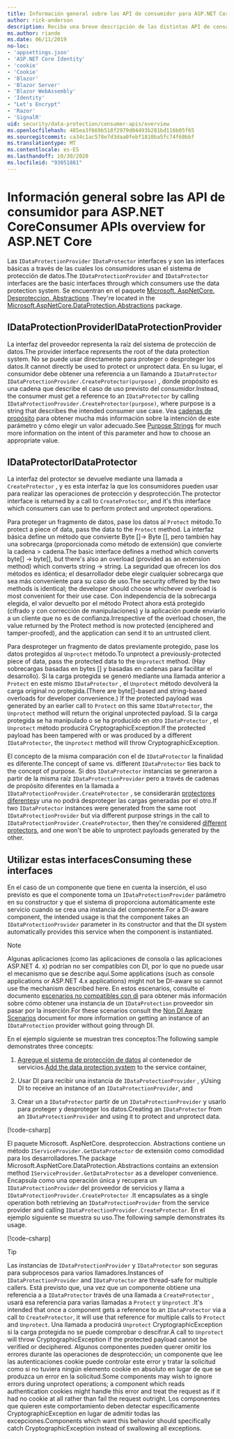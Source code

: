 ```yaml
---
title: Información general sobre las API de consumidor para ASP.NET Core
author: rick-anderson
description: Reciba una breve descripción de las distintas API de consumidor disponibles en la ASP.NET Core biblioteca de protección de datos.
ms.author: riande
ms.date: 06/11/2019
no-loc:
- 'appsettings.json'
- 'ASP.NET Core Identity'
- 'cookie'
- 'Cookie'
- 'Blazor'
- 'Blazor Server'
- 'Blazor WebAssembly'
- 'Identity'
- "Let's Encrypt"
- 'Razor'
- 'SignalR'
uid: security/data-protection/consumer-apis/overview
ms.openlocfilehash: 485ea3f669b518f2979d04493b281bd116b05f65
ms.sourcegitcommit: ca34c1ac578e7d3daa0febf1810ba5fc74f60bbf
ms.translationtype: MT
ms.contentlocale: es-ES
ms.lasthandoff: 10/30/2020
ms.locfileid: "93051881"
---
```

# <a name="consumer-apis-overview-for-aspnet-core"></a><span data-ttu-id="69bf8-103">Información general sobre las API de consumidor para ASP.NET Core</span><span class="sxs-lookup"><span data-stu-id="69bf8-103">Consumer APIs overview for ASP.NET Core</span></span>

<span data-ttu-id="69bf8-104">Las `IDataProtectionProvider` `IDataProtector` interfaces y son las interfaces básicas a través de las cuales los consumidores usan el sistema de protección de datos.</span><span class="sxs-lookup"><span data-stu-id="69bf8-104">The `IDataProtectionProvider` and `IDataProtector` interfaces are the basic interfaces through which consumers use the data protection system.</span></span> <span data-ttu-id="69bf8-105">Se encuentran en el paquete [Microsoft. AspNetCore. Desproteccion. Abstractions](https://www.nuget.org/packages/Microsoft.AspNetCore.DataProtection.Abstractions/) .</span><span class="sxs-lookup"><span data-stu-id="69bf8-105">They're located in the [Microsoft.AspNetCore.DataProtection.Abstractions](https://www.nuget.org/packages/Microsoft.AspNetCore.DataProtection.Abstractions/) package.</span></span>

## <a name="idataprotectionprovider"></a><span data-ttu-id="69bf8-106">IDataProtectionProvider</span><span class="sxs-lookup"><span data-stu-id="69bf8-106">IDataProtectionProvider</span></span>

<span data-ttu-id="69bf8-107">La interfaz del proveedor representa la raíz del sistema de protección de datos.</span><span class="sxs-lookup"><span data-stu-id="69bf8-107">The provider interface represents the root of the data protection system.</span></span> <span data-ttu-id="69bf8-108">No se puede usar directamente para proteger o desproteger los datos.</span><span class="sxs-lookup"><span data-stu-id="69bf8-108">It cannot directly be used to protect or unprotect data.</span></span> <span data-ttu-id="69bf8-109">En su lugar, el consumidor debe obtener una referencia a un llamando a `IDataProtector` `IDataProtectionProvider.CreateProtector(purpose)` , donde propósito es una cadena que describe el caso de uso previsto del consumidor.</span><span class="sxs-lookup"><span data-stu-id="69bf8-109">Instead, the consumer must get a reference to an `IDataProtector` by calling `IDataProtectionProvider.CreateProtector(purpose)`, where purpose is a string that describes the intended consumer use case.</span></span> <span data-ttu-id="69bf8-110">Vea [cadenas de propósito](xref:security/data-protection/consumer-apis/purpose-strings) para obtener mucha más información sobre la intención de este parámetro y cómo elegir un valor adecuado.</span><span class="sxs-lookup"><span data-stu-id="69bf8-110">See [Purpose Strings](xref:security/data-protection/consumer-apis/purpose-strings) for much more information on the intent of this parameter and how to choose an appropriate value.</span></span>

## <a name="idataprotector"></a><span data-ttu-id="69bf8-111">IDataProtector</span><span class="sxs-lookup"><span data-stu-id="69bf8-111">IDataProtector</span></span>

<span data-ttu-id="69bf8-112">La interfaz del protector se devuelve mediante una llamada a `CreateProtector` , y es esta interfaz la que los consumidores pueden usar para realizar las operaciones de protección y desprotección.</span><span class="sxs-lookup"><span data-stu-id="69bf8-112">The protector interface is returned by a call to `CreateProtector`, and it's this interface which consumers can use to perform protect and unprotect operations.</span></span>

<span data-ttu-id="69bf8-113">Para proteger un fragmento de datos, pase los datos al `Protect` método.</span><span class="sxs-lookup"><span data-stu-id="69bf8-113">To protect a piece of data, pass the data to the `Protect` method.</span></span> <span data-ttu-id="69bf8-114">La interfaz básica define un método que convierte Byte []-> Byte [], pero también hay una sobrecarga (proporcionada como método de extensión) que convierte la cadena > cadena.</span><span class="sxs-lookup"><span data-stu-id="69bf8-114">The basic interface defines a method which converts byte[] -> byte[], but there's also an overload (provided as an extension method) which converts string -> string.</span></span> <span data-ttu-id="69bf8-115">La seguridad que ofrecen los dos métodos es idéntica; el desarrollador debe elegir cualquier sobrecarga que sea más conveniente para su caso de uso.</span><span class="sxs-lookup"><span data-stu-id="69bf8-115">The security offered by the two methods is identical; the developer should choose whichever overload is most convenient for their use case.</span></span> <span data-ttu-id="69bf8-116">Con independencia de la sobrecarga elegida, el valor devuelto por el método Protect ahora está protegido (cifrado y con corrección de manipulaciones) y la aplicación puede enviarlo a un cliente que no es de confianza.</span><span class="sxs-lookup"><span data-stu-id="69bf8-116">Irrespective of the overload chosen, the value returned by the Protect method is now protected (enciphered and tamper-proofed), and the application can send it to an untrusted client.</span></span>

<span data-ttu-id="69bf8-117">Para desproteger un fragmento de datos previamente protegido, pase los datos protegidos al `Unprotect` método.</span><span class="sxs-lookup"><span data-stu-id="69bf8-117">To unprotect a previously-protected piece of data, pass the protected data to the `Unprotect` method.</span></span> <span data-ttu-id="69bf8-118">(Hay sobrecargas basadas en bytes [] y basadas en cadenas para facilitar el desarrollo). Si la carga protegida se generó mediante una llamada anterior a `Protect` en este mismo `IDataProtector` , el `Unprotect` método devolverá la carga original no protegida.</span><span class="sxs-lookup"><span data-stu-id="69bf8-118">(There are byte[]-based and string-based overloads for developer convenience.) If the protected payload was generated by an earlier call to `Protect` on this same `IDataProtector`, the `Unprotect` method will return the original unprotected payload.</span></span> <span data-ttu-id="69bf8-119">Si la carga protegida se ha manipulado o se ha producido en otro `IDataProtector` , el `Unprotect` método producirá CryptographicException.</span><span class="sxs-lookup"><span data-stu-id="69bf8-119">If the protected payload has been tampered with or was produced by a different `IDataProtector`, the `Unprotect` method will throw CryptographicException.</span></span>

<span data-ttu-id="69bf8-120">El concepto de la misma comparación con el de `IDataProtector` la finalidad es diferente.</span><span class="sxs-lookup"><span data-stu-id="69bf8-120">The concept of same vs. different `IDataProtector` ties back to the concept of purpose.</span></span> <span data-ttu-id="69bf8-121">Si dos `IDataProtector` instancias se generaron a partir de la misma raíz `IDataProtectionProvider` pero a través de cadenas de propósito diferentes en la llamada a `IDataProtectionProvider.CreateProtector` , se considerarán [protectores diferentes](xref:security/data-protection/consumer-apis/purpose-strings)y una no podrá desproteger las cargas generadas por el otro.</span><span class="sxs-lookup"><span data-stu-id="69bf8-121">If two `IDataProtector` instances were generated from the same root `IDataProtectionProvider` but via different purpose strings in the call to `IDataProtectionProvider.CreateProtector`, then they're considered [different protectors](xref:security/data-protection/consumer-apis/purpose-strings), and one won't be able to unprotect payloads generated by the other.</span></span>

## <a name="consuming-these-interfaces"></a><span data-ttu-id="69bf8-122">Utilizar estas interfaces</span><span class="sxs-lookup"><span data-stu-id="69bf8-122">Consuming these interfaces</span></span>

<span data-ttu-id="69bf8-123">En el caso de un componente que tiene en cuenta la inserción, el uso previsto es que el componente toma un `IDataProtectionProvider` parámetro en su constructor y que el sistema di proporciona automáticamente este servicio cuando se crea una instancia del componente.</span><span class="sxs-lookup"><span data-stu-id="69bf8-123">For a DI-aware component, the intended usage is that the component takes an `IDataProtectionProvider` parameter in its constructor and that the DI system automatically provides this service when the component is instantiated.</span></span>

> [!NOTE]
> <span data-ttu-id="69bf8-124">Algunas aplicaciones (como las aplicaciones de consola o las aplicaciones ASP.NET 4. x) podrían no ser compatibles con DI, por lo que no puede usar el mecanismo que se describe aquí.</span><span class="sxs-lookup"><span data-stu-id="69bf8-124">Some applications (such as console applications or ASP.NET 4.x applications) might not be DI-aware so cannot use the mechanism described here.</span></span> <span data-ttu-id="69bf8-125">En estos escenarios, consulte el documento [escenarios no compatibles con di](xref:security/data-protection/configuration/non-di-scenarios) para obtener más información sobre cómo obtener una instancia de un `IDataProtection` proveedor sin pasar por la inserción.</span><span class="sxs-lookup"><span data-stu-id="69bf8-125">For these scenarios consult the [Non DI Aware Scenarios](xref:security/data-protection/configuration/non-di-scenarios) document for more information on getting an instance of an `IDataProtection` provider without going through DI.</span></span>

<span data-ttu-id="69bf8-126">En el ejemplo siguiente se muestran tres conceptos:</span><span class="sxs-lookup"><span data-stu-id="69bf8-126">The following sample demonstrates three concepts:</span></span>

1. <span data-ttu-id="69bf8-127">[Agregue el sistema de protección de datos](xref:security/data-protection/configuration/overview) al contenedor de servicios.</span><span class="sxs-lookup"><span data-stu-id="69bf8-127">[Add the data protection system](xref:security/data-protection/configuration/overview) to the service container,</span></span>

2. <span data-ttu-id="69bf8-128">Usar DI para recibir una instancia de `IDataProtectionProvider` , y</span><span class="sxs-lookup"><span data-stu-id="69bf8-128">Using DI to receive an instance of an `IDataProtectionProvider`, and</span></span>

3. <span data-ttu-id="69bf8-129">Crear un a `IDataProtector` partir de un `IDataProtectionProvider` y usarlo para proteger y desproteger los datos.</span><span class="sxs-lookup"><span data-stu-id="69bf8-129">Creating an `IDataProtector` from an `IDataProtectionProvider` and using it to protect and unprotect data.</span></span>

[!code-csharp[](../using-data-protection/samples/protectunprotect.cs?highlight=26,34,35,36,37,38,39,40)]

<span data-ttu-id="69bf8-130">El paquete Microsoft. AspNetCore. desproteccion. Abstractions contiene un método `IServiceProvider.GetDataProtector` de extensión como comodidad para los desarrolladores.</span><span class="sxs-lookup"><span data-stu-id="69bf8-130">The package Microsoft.AspNetCore.DataProtection.Abstractions contains an extension method `IServiceProvider.GetDataProtector` as a developer convenience.</span></span> <span data-ttu-id="69bf8-131">Encapsula como una operación única y recupera un `IDataProtectionProvider` del proveedor de servicios y llama a `IDataProtectionProvider.CreateProtector` .</span><span class="sxs-lookup"><span data-stu-id="69bf8-131">It encapsulates as a single operation both retrieving an `IDataProtectionProvider` from the service provider and calling `IDataProtectionProvider.CreateProtector`.</span></span> <span data-ttu-id="69bf8-132">En el ejemplo siguiente se muestra su uso.</span><span class="sxs-lookup"><span data-stu-id="69bf8-132">The following sample demonstrates its usage.</span></span>

[!code-csharp[](./overview/samples/getdataprotector.cs?highlight=15)]

>[!TIP]
> <span data-ttu-id="69bf8-133">Las instancias de `IDataProtectionProvider` y `IDataProtector` son seguras para subprocesos para varios llamadores.</span><span class="sxs-lookup"><span data-stu-id="69bf8-133">Instances of `IDataProtectionProvider` and `IDataProtector` are thread-safe for multiple callers.</span></span> <span data-ttu-id="69bf8-134">Está previsto que, una vez que un componente obtiene una referencia a a `IDataProtector` través de una llamada a `CreateProtector` , usará esa referencia para varias llamadas a `Protect` y `Unprotect` .</span><span class="sxs-lookup"><span data-stu-id="69bf8-134">It's intended that once a component gets a reference to an `IDataProtector` via a call to `CreateProtector`, it will use that reference for multiple calls to `Protect` and `Unprotect`.</span></span> <span data-ttu-id="69bf8-135">Una llamada a producirá `Unprotect` CryptographicException si la carga protegida no se puede comprobar o descifrar.</span><span class="sxs-lookup"><span data-stu-id="69bf8-135">A call to `Unprotect` will throw CryptographicException if the protected payload cannot be verified or deciphered.</span></span> <span data-ttu-id="69bf8-136">Algunos componentes pueden querer omitir los errores durante las operaciones de desprotección; un componente que lee las autenticaciones cookie puede controlar este error y tratar la solicitud como si no tuviera ningún elemento cookie en absoluto en lugar de que se produzca un error en la solicitud.</span><span class="sxs-lookup"><span data-stu-id="69bf8-136">Some components may wish to ignore errors during unprotect operations; a component which reads authentication cookies might handle this error and treat the request as if it had no cookie at all rather than fail the request outright.</span></span> <span data-ttu-id="69bf8-137">Los componentes que quieren este comportamiento deben detectar específicamente CryptographicException en lugar de admitir todas las excepciones.</span><span class="sxs-lookup"><span data-stu-id="69bf8-137">Components which want this behavior should specifically catch CryptographicException instead of swallowing all exceptions.</span></span>
